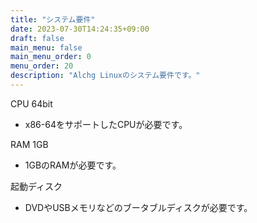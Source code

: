 ```yaml
---
title: "システム要件"
date: 2023-07-30T14:24:35+09:00
draft: false
main_menu: false
main_menu_order: 0
menu_order: 20
description: "Alchg Linuxのシステム要件です。"
---
```

CPU 64bit
- x86-64をサポートしたCPUが必要です。

RAM 1GB
- 1GBのRAMが必要です。

起動ディスク
- DVDやUSBメモリなどのブータブルディスクが必要です。
